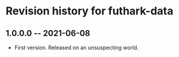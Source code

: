 # Revision history for futhark-data

## 1.0.0.0 -- 2021-06-08

* First version. Released on an unsuspecting world.
